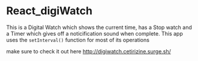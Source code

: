 # React_digiWatch

This is a Digital Watch which shows the current time, has a Stop watch and a Timer which gives off a noticification sound when complete. This app uses the `setInterval()` function for most of its operations

make sure to check it out here http://digiwatch.cetirizine.surge.sh/
